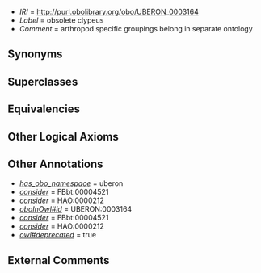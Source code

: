  * *IRI* = http://purl.obolibrary.org/obo/UBERON_0003164
 * *Label* = obsolete clypeus
 * *Comment* = arthropod specific groupings belong in separate ontology

## Synonyms


## Superclasses


## Equivalencies


## Other Logical Axioms


## Other Annotations

 * *[has_obo_namespace](../../ce/oboInOwl#hasOBONamespace.md)* = uberon
 * *[consider](../../er/oboInOwl#consider.md)* = FBbt:00004521
 * *[consider](../../er/oboInOwl#consider.md)* = HAO:0000212
 * *[oboInOwl#id](../../id/oboInOwl#id.md)* = UBERON:0003164
 * *[consider](../../er/oboInOwl#consider.md)* = FBbt:00004521
 * *[consider](../../er/oboInOwl#consider.md)* = HAO:0000212
 * *[owl#deprecated](../../ed/owl#deprecated.md)* = true

## External Comments

